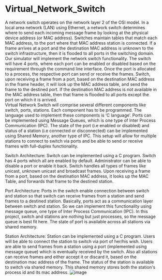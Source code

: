 # Virtual_Network_Switch
  A network switch operates on the network layer 2 of the OSI model. In a local area network (LAN) using Ethernet, a network switch determines where to send each incoming message frame by looking at the physical device address (or MAC address). Switches maintain tables that match each MAC address, to the port where that MAC address station is connected. If a frame arrives at a port and the destination MAC address is unknown to the switch infrastructure, then it is flooded to all ports in the switching domain.
  Our simulator will implement the network switch functionality. The switch will have 4 ports, where each port can be enabled or disabled based on the requirement through the command line interface. Once the port is allocated to a process, the respective port can send or receive the frames. Switch, upon receiving a frame from a port, based on the destination MAC address in the frame header, it will look up the MAC address table, and send the frame to the destined port. If the destination MAC address is not available in the MAC address table, then that frame is flooded to all ports except the port on which it is arrived.  
  Virtual Network Switch will comprise several different components like switch, ports, stations. Each component has to be programmed. The language used to implement these components is ‘C language’. Ports can be implemented using Message Queues, which is one type of Inter Process Communication (IPC). The state of the port (i.e enabled or disabled) and status of a station (i.e connected or disconnected) can be implemented using Shared Memory, another type of IPC. This setup will allow for multiple stations to connect to switch via ports and be able to send or receive frames with full-duplex functionality.
  
Switch Architecture: Switch can be implemented using a C program. Switch has 4 ports which all are enabled by default. Administrator can be able to disable a port or enable it back. Switch handles all types of frames like unicast, unknown unicast and broadcast frames. Upon receiving a frame from a port, based on the destination MAC address, it looks up the MAC Table, and forwards that frame to the destined station.

Port Architecture: Ports in the switch enable connection between switch and station so that switch can receive frames from a station and send frames to a destined station. Basically, ports act as a communication layer between switch and station. So we can implement this functionality using message queue, one type of Inter Process Communication (IPC). In this project, switch and stations are nothing but just processes, so the message queue is best fit here. The state of port is available across all stations via shared memory.

Station Architecture: Station can be implemented using a C program. Users will be able to connect the station to switch via port of her/his wish. Users are able to send frames from a station using a port (implemented using message queue) which is eventually received by the switch. Also all stations can receive frames and either accept it or discard it, based on the destination mac address of the frame. The status of the station is available to switch via shared memory. This shared memory stores both the station's process id and its mac address.
![image](https://github.com/pvshanmukhsai/Virtual_Network_Switch/assets/77014154/09ec3a6a-2ac8-4c57-87c4-9468215f9daf)
